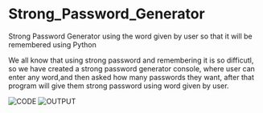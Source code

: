 # Strong_Password_Generator
Strong Password Generator using the word given by user so that it will be remembered using Python

We all know that using strong password and remembering it is so difficutl, so we have created a strong password generator console,
where user can enter any word,and then asked how many passwords they want, after that program will give them strong password using word given by user.


![CODE](https://user-images.githubusercontent.com/51805517/136098088-defd481d-7365-466c-81a7-d6cbb323f9d1.JPG)
![OUTPUT](https://user-images.githubusercontent.com/51805517/136098097-737ea251-ace8-4bcc-bf6b-46f674c7fab3.JPG)
